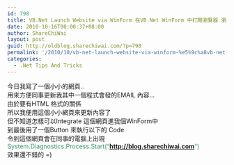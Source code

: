 ```yaml
---
id: 798
title: VB.Net Launch Website via WinForm 在VB.Net WinForm 中打開瀏覽器 瀏覽網頁
date: 2010-10-16T00:00:37+08:00
author: ShareChiWai
layout: post
guid: http://oldblog.sharechiwai.com/?p=798
permalink: '/2010/10/vb-net-launch-website-via-winform-%e5%9c%a8vb-net-winform-%e4%b8%ad%e6%89%93%e9%96%8b%e7%80%8f%e8%a6%bd%e5%99%a8-%e7%80%8f%e8%a6%bd%e7%b6%b2%e9%a0%81/'
categories:
  - .Net Tips And Tricks
---
```

<div id="_mcePaste">
  今日我寫了一個小小的網頁..
</div>

<div id="_mcePaste">
  用來方便同事更新我其中一個程式會發的EMAIL 內容&#8230;
</div>

<div id="_mcePaste">
  由於要有HTML 格式的關係
</div>

<div id="_mcePaste">
  所以我便用這個小小網頁來更新內容了
</div>

<div id="_mcePaste">
  但不知道怎樣可以Integrate 這個網頁進我個WinForm中
</div>

<div id="_mcePaste">
  到最後用了一個Button 來執行以下的 Code
</div>

<div id="_mcePaste">
  令到這個網頁會在同事的電腦上出現
</div>

<div id="_mcePaste">
  <span style="color: #339966;">System.Diagnostics.Process.Start(&#8220;<strong><a title="Share  ChiWai/Share 智慧/智慧分享" href="http://blog.sharechiwai.com/" target="_blank">http://blog.sharechiwai.com</a></strong>&#8220;)</span>
</div>

<div id="_mcePaste">
  效果還不錯的 =)
</div>